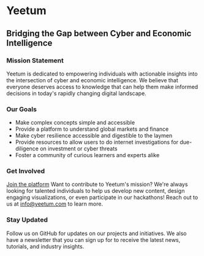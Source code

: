 # Yeetum
## Bridging the Gap between Cyber and Economic Intelligence

### Mission Statement

Yeetum is dedicated to empowering individuals with actionable insights into the intersection of cyber and economic intelligence. We believe that
everyone deserves access to knowledge that can help them make informed decisions in today's rapidly changing digital landscape.

### Our Goals

* Make complex concepts simple and accessible
* Provide a platform to understand global markets and finance
* Make cyber resilience accessible and digestible to the laymen
* Provide resources to allow users to do internet investigations for due-diligence on investment or cyber threats
* Foster a community of curious learners and experts alike

### Get Involved
[Join the platform](https://cloud.yeetum.com/signup)
Want to contribute to Yeetum's mission? We're always looking for talented individuals to help us develop new content, design engaging
visualizations, or even participate in our hackathons! Reach out to us at [info@yeetum.com](mailto:info@yeetum.com) to learn more.

### Stay Updated

Follow us on GitHub for updates on our projects and initiatives. We also have a newsletter that you can sign up for to receive the latest news,
tutorials, and industry insights.
